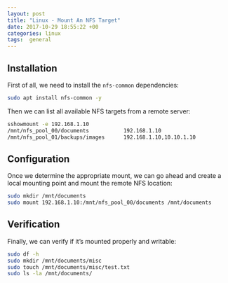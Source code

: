 ```yaml
---
layout: post
title: "Linux - Mount An NFS Target"
date: 2017-10-29 18:55:22 +00
categories: linux
tags:  general
---
```


## Installation

First of all, we need to install the `nfs-common` dependencies:

```bash
sudo apt install nfs-common -y
```

Then we can list all available NFS targets from a remote server:

```bash
sshowmount -e 192.168.1.10
/mnt/nfs_pool_00/documents           192.168.1.10
/mnt/nfs_pool_01/backups/images      192.168.1.10,10.10.1.10
```

## Configuration

Once we determine the appropriate mount, we can go ahead and create a local mounting point and mount the remote NFS location:

```bash
sudo mkdir /mnt/documents
sudo mount 192.168.1.10:/mnt/nfs_pool_00/documents /mnt/documents
```

## Verification

Finally, we can verify if it’s mounted properly and writable:

```bash
sudo df -h
sudo mkdir /mnt/documents/misc
sudo touch /mnt/documents/misc/test.txt
sudo ls -la /mnt/documents/
```
